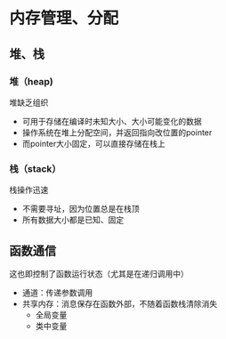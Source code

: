#	内存管理、分配

##	堆、栈

###	堆（heap)

堆缺乏组织

-	可用于存储在编译时未知大小、大小可能变化的数据
-	操作系统在堆上分配空间，并返回指向改位置的pointer
-	而pointer大小固定，可以直接存储在栈上

###	栈（stack）

栈操作迅速

-	不需要寻址，因为位置总是在栈顶
-	所有数据大小都是已知、固定

##	函数通信

这也即控制了函数运行状态（尤其是在递归调用中）

-	通道：传递参数调用
-	共享内存：消息保存在函数外部，不随着函数栈清除消失
	-	全局变量
	-	类中变量


